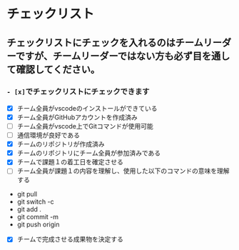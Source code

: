 # チェックリスト
## チェックリストにチェックを入れるのはチームリーダーですが、チームリーダーではない方も必ず目を通して確認してください。

### ```- [x]```でチェックリストにチェックできます 

- [x] チーム全員がvscodeのインストールができている
- [x] チーム全員がGitHubアカウントを作成済み
- [ ] チーム全員がvscode上でGitコマンドが使用可能
- [ ] 通信環境が良好である
- [x] チームのリポジトリが作成済み
- [x] チームのリポジトリにチーム全員が参加済みである
- [x] チームで課題１の着工日を確定させる
- [ ] チーム全員が課題１の内容を理解し、使用した以下のコマンドの意味を理解する
- git pull
- git switch -c 
- git add .
- git commit -m
- git push origin 
- [x] チームで完成させる成果物を決定する
